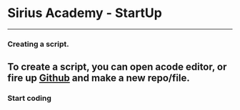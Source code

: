 # Sirius Academy - StartUp

---

### Creating a script.

**To create a script, you can open acode editor, or fire up [Github](https://github.com/) and make a new repo/file.**
---
### Start coding

